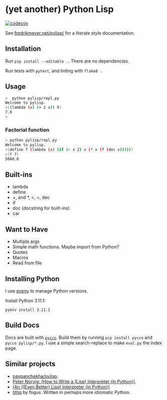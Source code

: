 # (yet another) Python Lisp

[![codecov](https://codecov.io/gh/FredrikMeyer/pylisp/branch/main/graph/badge.svg?token=PA2OOMZJ80)](https://codecov.io/gh/FredrikMeyer/pylisp)

See [fredrikmeyer.net/pylisp/](https://fredrikmeyer.net/pylisp/) for a literate style documentation.

## Installation

Run `pip install --editable .`. There are no dependencies.

Run tests with `pytest`, and linting with `flake8 .`

## Usage

```bash
>  python pylisp/repl.py
Welcome to pylisp.
>((lambda (x) (+ 2 x)) 5)
7.0
>
```

### Factorial function

```bash
> python pylisp/repl.py
Welcome to pylisp.
>(define f (lambda (x) (if (< x 2) x (* x (f (dec x))))))
>(f 7)
5040.0
```

## Built-ins

 - lambda
 - define
 - +, and *, <, =, dec
 - if
 - doc (docstring for built-ins)
 - car
 
## Want to Have

 - Multiple args
 - Simple math functions. Maybe import from Python?
 - Quotes
 - Macros
 - Read from file

## Installing Python

I use [pyenv](https://github.com/pyenv/pyenv#upgrading-with-homebrew) to manage Python versions.

Install Python 3.11.1:

```
pyenv install 3.11.1
```

## Build Docs

Docs are built with [`pycco`](https://github.com/pycco-docs/pycco). Build them by running `pip install pycco` and `pycco pylisp/*.py`. I use a simple search-replace to make `eval.py` the index page.


## Similar projects 

 - [pavpanchekha/pylisp](https://github.com/pavpanchekha/pylisp).
 - [Peter Norvig: (How to Write a (Lisp) Interpreter (in Python))](https://norvig.com/lispy.html).
 - [(An ((Even Better) Lisp) Interpreter (in Python))](https://norvig.com/lispy2.html)
 - [lithp](https://github.com/fogus/lithp) by fogus. Written in perhaps more idiomatic Python.
